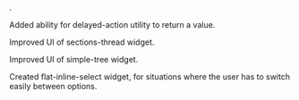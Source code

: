 .

Added ability for delayed-action utility to return a value.

Improved UI of sections-thread widget.

Improved UI of simple-tree widget.

Created flat-inline-select widget, for situations where the user has to switch easily between options.